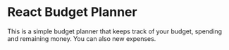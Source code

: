 # React Budget Planner

This is a simple budget planner that keeps track of your budget, spending and remaining money. You can also new expenses.

